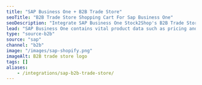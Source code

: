 ```yaml
---
title: "SAP Business One + B2B Trade Store"
seoTitle: "B2B Trade Store Shopping Cart For Sap Business One"
seoDescription: "Integrate SAP Business One Stock2Shop's B2B Trade Store, and you'll be able to streamline your workflow, simplify the ordering process and save time - and money. Find out more about how a SAP Business One and Stock2Shop's B2B Trade Store Integration can help your business."
lead: "SAP Business One contains vital product data such as pricing and stock levels, as well as customer data such as payment terms and credit limit. Present this information to your wholesale customers with our B2B Trade Store, enabling them to browse your products and place orders directly into their account with just a few clicks. Here’s how we can help you streamline your workflow."
type: "source-b2b"
source: "sap"
channel: "b2b"
image: "/images/sap-shopify.png"
imageAlt: B2B trade store logo
tags: []
aliases:
    - /integrations/sap-b2b-trade-store/
---
```

